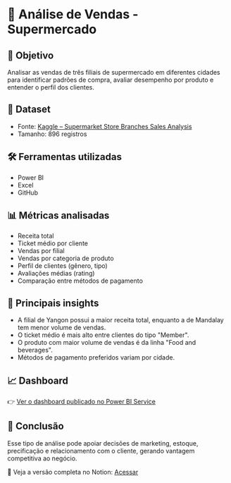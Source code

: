 # 🛒 Análise de Vendas - Supermercado

## 🎯 Objetivo
Analisar as vendas de três filiais de supermercado em diferentes cidades para identificar padrões de compra, avaliar desempenho por produto e entender o perfil dos clientes.

## 📁 Dataset
- Fonte: [Kaggle – Supermarket Store Branches Sales Analysis](https://www.kaggle.com/datasets/surajjha101/stores-area-and-sales-data)
- Tamanho: 896 registros

## 🛠️ Ferramentas utilizadas
- Power BI
- Excel
- GitHub

## 📊 Métricas analisadas
- Receita total
- Ticket médio por cliente
- Vendas por filial
- Vendas por categoria de produto
- Perfil de clientes (gênero, tipo)
- Avaliações médias (rating)
- Comparação entre métodos de pagamento

## 📍 Principais insights
- A filial de Yangon possui a maior receita total, enquanto a de Mandalay tem menor volume de vendas.
- O ticket médio é mais alto entre clientes do tipo "Member".
- O produto com maior volume de vendas é da linha "Food and beverages".
- Métodos de pagamento preferidos variam por cidade.

## 📈 Dashboard
👉 [Ver o dashboard publicado no Power BI Service](#)

## 🧠 Conclusão
Esse tipo de análise pode apoiar decisões de marketing, estoque, precificação e relacionamento com o cliente, gerando vantagem competitiva ao negócio.

📎 Veja a versão completa no Notion: [Acessar](#)
